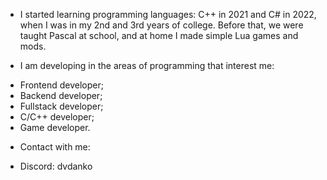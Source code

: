 - I started learning programming languages: C++ in 2021 and C# in 2022, when I was in my 2nd and 3rd years of college.
Before that, we were taught Pascal at school, and at home I made simple Lua games and mods.

- I am developing in the areas of programming that interest me:
 * Frontend developer;
 * Backend developer;
 * Fullstack developer;
 * C/C++ developer;
 * Game developer.

- Contact with me:
 * Discord: dvdanko

<!---
dvdanko/dvdanko is a ✨ special ✨ repository because its `README.md` (this file) appears on your GitHub profile.
You can click the Preview link to take a look at your changes.
--->
